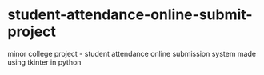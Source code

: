 # student-attendance-online-submit-project
minor college project - student attendance online submission system made using tkinter in python
